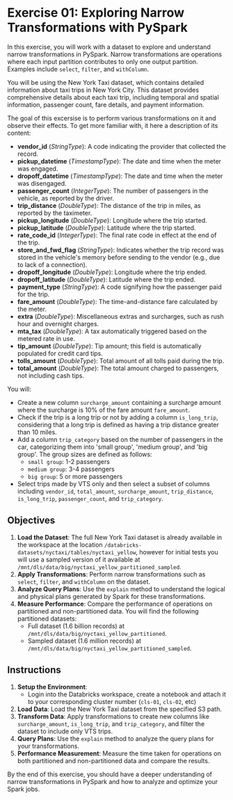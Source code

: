 # Exercise 01: Exploring Narrow Transformations with PySpark
In this exercise, you will work with a dataset to explore and understand narrow transformations in PySpark. Narrow transformations are operations where each input partition contributes to only one output partition. Examples include `select`, `filter`, and `withColumn`.

You will be using the New York Taxi dataset, which contains detailed information about taxi trips in New York City. This dataset provides comprehensive details about each taxi trip, including temporal and spatial information, passenger count, fare details, and payment information.

The goal of this excersise is to perform various transformations on it and observe their effects. To get more familiar with, it here a description of its content:

- **vendor_id** (*StringType*): A code indicating the provider that collected the record.
- **pickup_datetime** (*TimestampType*): The date and time when the meter was engaged.
- **dropoff_datetime** (*TimestampType*): The date and time when the meter was disengaged.
- **passenger_count** (*IntegerType*): The number of passengers in the vehicle, as reported by the driver.
- **trip_distance** (*DoubleType*): The distance of the trip in miles, as reported by the taximeter.
- **pickup_longitude** (*DoubleType*): Longitude where the trip started.
- **pickup_latitude** (*DoubleType*): Latitude where the trip started.
- **rate_code_id** (*IntegerType*): The final rate code in effect at the end of the trip.
- **store_and_fwd_flag** (*StringType*): Indicates whether the trip record was stored in the vehicle's memory before sending to the vendor (e.g., due to lack of a connection).
- **dropoff_longitude** (*DoubleType*): Longitude where the trip ended.
- **dropoff_latitude** (*DoubleType*): Latitude where the trip ended.
- **payment_type** (*StringType*): A code signifying how the passenger paid for the trip.
- **fare_amount** (*DoubleType*): The time-and-distance fare calculated by the meter.
- **extra** (*DoubleType*): Miscellaneous extras and surcharges, such as rush hour and overnight charges.
- **mta_tax** (*DoubleType*): A tax automatically triggered based on the metered rate in use.
- **tip_amount** (*DoubleType*): Tip amount; this field is automatically populated for credit card tips.
- **tolls_amount** (*DoubleType*): Total amount of all tolls paid during the trip.
- **total_amount** (*DoubleType*): The total amount charged to passengers, not including cash tips.


You will:
- Create a new column `surcharge_amount` containing a surcharge amount where the surcharge is 10% of the fare amount `fare_amount`.
- Check if the trip is a long trip or not by adding a column `is_long_trip`, considering that a long trip is defined as having a trip distance greater than 10 miles.
- Add a column `trip_category` based on the number of passengers in the car, categorizing them into 'small group', 'medium group', and 'big group'. The group sizes are defined as follows:
    - `small group`: 1-2 passengers
    - `medium group`: 3-4 passengers
    - `big group`: 5 or more passengers
- Select trips made by VTS only and then select a subset of columns including `vendor_id`, `total_amount`, `surcharge_amount`, `trip_distance`, `is_long_trip`, `passenger_count`, and `trip_category`.

## Objectives

1. **Load the Dataset**: The full New York Taxi dataset is already available in the workspace at the location `/databricks-datasets/nyctaxi/tables/nyctaxi_yellow`, however for initial tests you will use a sampled version of it available at `/mnt/dls/data/big/nyctaxi_yellow_partitioned_sampled`.
2. **Apply Transformations**: Perform narrow transformations such as `select`, `filter`, and `withColumn` on the dataset.
3. **Analyze Query Plans**: Use the `explain` method to understand the logical and physical plans generated by Spark for these transformations.
4. **Measure Performance**: Compare the performance of operations on partitioned and non-partitioned data. You will find the following partitioned datasets:
    - Full dataset (1.6 billion records) at `/mnt/dls/data/big/nyctaxi_yellow_partitioned`.
    - Sampled dataset (1.6 million records) at `/mnt/dls/data/big/nyctaxi_yellow_partitioned_sampled`.

## Instructions

1. **Setup the Environment**: 
    - Login into the Databricks workspace, create a notebook and attach it to your corresponding cluster number (`cls-01`, `cls-02`, etc)
2. **Load Data**: Load the New York Taxi dataset from the specified S3 path.
3. **Transform Data**: Apply transformations to create new columns like `surcharge_amount`, `is_long_trip`, and `trip_category`, and filter the dataset to include only VTS trips.
4. **Query Plans**: Use the `explain` method to analyze the query plans for your transformations.
5. **Performance Measurement**: Measure the time taken for operations on both partitioned and non-partitioned data and compare the results.

By the end of this exercise, you should have a deeper understanding of narrow transformations in PySpark and how to analyze and optimize your Spark jobs.
